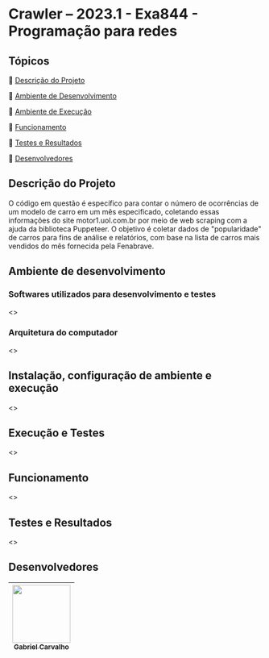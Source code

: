 # Crawler – 2023.1 - Exa844 - Programação para redes

## Tópicos

:small_blue_diamond: [Descrição do Projeto](#descrição-do-projeto-e-requisitos)

:small_blue_diamond: [Ambiente de Desenvolvimento](#ambiente-de-desenvolvimento)

:small_blue_diamond: [Ambiente de Execução](#instalação-configuração-de-ambiente-e-execução)

:small_blue_diamond: [Funcionamento](#funcionamento)

:small_blue_diamond: [Testes e Resultados](#testes-e-resultados)

:small_blue_diamond: [Desenvolvedores](#desenvolvedores)

## Descrição do Projeto

O código em questão é específico para contar o número de ocorrências de um modelo de carro em um mês especificado, coletando essas informações do site motor1.uol.com.br por meio de web scraping com a ajuda da biblioteca Puppeteer. O objetivo é coletar dados de "popularidade" de carros para fins de análise e relatórios, com base na lista de carros mais vendidos do mês fornecida pela Fenabrave.

## Ambiente de desenvolvimento

### Softwares utilizados para desenvolvimento e testes

<>

### Arquitetura do computador

<>

## Instalação, configuração de ambiente e execução

<>

## Execução e Testes

<>

## Funcionamento

<>

## Testes e Resultados

<>

## Desenvolvedores

| [<img src="https://avatars.githubusercontent.com/u/58979991?v=4" width=115><br><sub>Gabriel Carvalho</sub>](https://github.com/GabCarvaS) |
| :---------------------------------------------------------------------------------------------------------------------------------------: |
